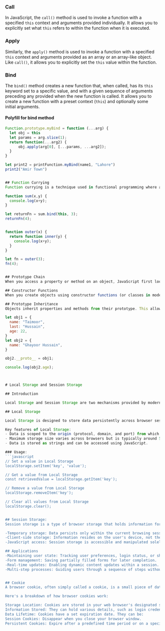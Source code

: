 ### Call
In JavaScript, the `call()` method is used to invoke a function with a specified `this` context and arguments provided individually. It allows you to explicitly set what `this` refers to within the function when it is executed.

### Apply
Similarly, the `apply()` method is used to invoke a function with a specified `this` context and arguments provided as an array or an array-like object. Like `call()`, it allows you to explicitly set the `this` value within the function.

### Bind
The `bind()` method creates a new function that, when called, has its `this` keyword set to a specific value, and with a given sequence of arguments preceding any provided when the new function is called. It allows you to create a new function with a preset context (`this`) and optionally some initial arguments.

#### Polyfill for bind method
```javascript
Function.prototype.myBind = function (...arg) {
  let obj = this
  let params = arg.slice(1);
  return function(...arg2) {
      obj.apply(arg[0], [...params, ...arg2]);
  }
}

let print2 = printFunction.myBind(name1, "Lahore")
print2("Amir Town")


## Function Currying
Function currying is a technique used in functional programming where a function with multiple arguments is transformed into a sequence of functions, each taking only one argument. The process of currying involves breaking down a function that expects multiple arguments into a series of unary functions (functions with only one argument).

function sum(x,y) {
  console.log(x+y);
}

let returnFn = sum.bind(this, 3);
returnFn(4);


function outer(x) {
  return function inner(y) {
    console.log(x+y);
  }
}

let fn = outer(3);
fn(4);


## Prototype Chain
When you access a property or method on an object, JavaScript first looks for it directly on that object. If it's not found, it looks at the object's prototype, and if the property or method is found there, it's used. If not, JavaScript looks at the prototype of the prototype (and so on), forming what's called the prototype chain until it reaches the top-level `Object.prototype`.

## Constructor Functions
When you create objects using constructor functions (or classes in modern JavaScript), the `prototype` property of the constructor function is used as the prototype of the objects created by that constructor.

## Prototype Inheritance
Objects inherit properties and methods from their prototype. This allows for a form of inheritance in JavaScript. You can add properties or methods to an object's prototype, and all instances created from that object (or constructor function) will inherit those properties and methods.

let obj1 = {
  name: "Taimoor",
  last: "Hussain",
  age: 22,
}
let obj2 = {
  name: "Ghayoor Hussain",
}

obj2.__proto__ = obj1;

console.log(obj2.age);



# Local Storage and Session Storage

## Introduction

Local Storage and Session Storage are two mechanisms provided by modern web browsers to allow web applications to store data locally within the user's browser. They are both part of the Web Storage API and provide a way to store key-value pairs persistently or for the duration of a browser session, respectively.

## Local Storage

Local Storage is designed to store data persistently across browser sessions. It allows web applications to store data with no expiration time, meaning the data will remain stored even after the browser is closed and reopened. 

Key features of Local Storage:
- Data is scoped to the origin (protocol, domain, and port) from which it was set.
- Maximum storage size varies across browsers but is typically around 5-10 MB.
- Data is stored as strings and can be accessed using JavaScript.

### Usage:
```javascript
// Set a value in Local Storage
localStorage.setItem('key', 'value');

// Get a value from Local Storage
const retrievedValue = localStorage.getItem('key');

// Remove a value from Local Storage
localStorage.removeItem('key');

// Clear all values from Local Storage
localStorage.clear();


## Session Storage:
Session storage is a type of browser storage that holds information for the duration of a user's visit to a website or web application. Unlike cookies, which can persist for a set time period, session storage gets cleared automatically when the user closes the browser tab or window.

-Temporary storage: Data persists only within the current browsing session.
-Client-side storage: Information resides on the user's device, not the server.
-JavaScript access: Session storage is accessible and manipulated solely through JavaScript code.

## Applications
-Maintaining user state: Tracking user preferences, login status, or shopping cart contents.
-Form management: Saving partially filled forms for later completion.
-Real-time updates: Enabling dynamic content updates within a session.
-Multi-step processes: Guiding users through a sequence of steps without losing data.


## Cookie
A browser cookie, often simply called a cookie, is a small piece of data that a website stores on your device (computer, phone, tablet) when you visit it.  These cookies act like tiny memory bits for websites, allowing them to remember information about your visit.

Here's a breakdown of how browser cookies work:

Storage Location: Cookies are stored in your web browser's designated storage area.
Information Stored: They can hold various details, such as login credentials, site preferences (language choice), items in your shopping cart, or browsing history.
Data Lifetime: Cookies have a set expiration date. They can be:
Session Cookies: Disappear when you close your browser window.
Persistent Cookies: Expire after a predefined time period or on a specific date.